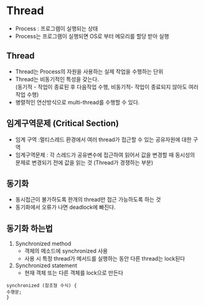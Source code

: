 # Thread

-   Process : 프로그램이 실행되는 상태
-   Process는 프로그램이 실행되면 OS로 부터 메모리를 할당 받아 실행

## Thread

-   Thread는 Process의 자원을 사용하는 실제 작업을 수행하는 단위
-   Thread는 비동기적인 특성을 갖는다.  
    (동기적 - 작업이 종료된 후 다음작업 수행, 비동기적- 작업이 종료되지 않아도 여러작업 수행)
-   병렬적인 연산방식으로 multi-thread를 수행할 수 있다.

## 임계구역문제 (Critical Section)

-   임계 구역 :멀티스레드 환경에서 여러 thread가 접근할 수 있는 공유자원에 대한 구역
-   임계구역문제 : 각 스레드가 공유변수에 접근하여 읽어서 값을 변경할 때 동시성의 문제로 변경되기 전에 값을 읽는 것 (Thread가 경쟁하는 부분)

## 동기화

-   동시접근이 불가하도록 한개의 thread만 접근 가능하도록 하는 것
-   동기화에서 오류가 나면 deadlock에 빠진다.

## 동기화 하는법

1.  Synchronized method
    -   객체의 메소드에 synchronized 사용
    -   사용 시 특정 thread가 메서드를 실행하는 동안 다른 thread는 lock된다
2.  Synchronized statement
    -   현재 객체 또는 다른 객체를 lock으로 만든다
        
```
synchronized (참조형 수식) {
수행문;
}
```
